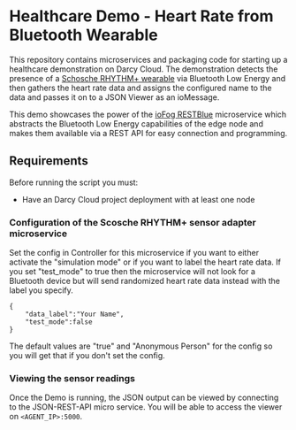 # Healthcare Demo - Heart Rate from Bluetooth Wearable

This repository contains microservices and packaging code for starting up a healthcare demonstration on Darcy Cloud. 
The demonstration detects the presence of a [Schosche RHYTHM+ wearable](https://www.scosche.com/catalog/product/view/id/9140) 
via Bluetooth Low Energy and then gathers the heart rate data and assigns the configured name to the data and passes it 
on to a JSON Viewer as an ioMessage. 

This demo showcases the power of the [ioFog RESTBlue](https://github.com/eclipse-iofog/restblue) microservice 
which abstracts the Bluetooth Low Energy capabilities of the edge node and makes them available via a REST API for easy 
connection and programming.  

## Requirements

Before running the script you must:
 * Have an Darcy Cloud project deployment with at least one node
 
### Configuration of the Scosche RHYTHM+ sensor adapter microservice

Set the config in Controller for this microservice if you want to either activate the "simulation mode" or if you want 
to label the heart rate data. If you set "test_mode" to true then the microservice will not look for a Bluetooth device 
but will send randomized heart rate data instead with the label you specify. 

```
{
    "data_label":"Your Name",
    "test_mode":false
}
```

The default values are "true" and "Anonymous Person" for the config so you will get that if you don't set the config.

### Viewing the sensor readings

Once the Demo is running, the JSON output can be viewed by connecting to the JSON-REST-API micro service. You will be 
able to access the viewer on `<AGENT_IP>:5000`.

